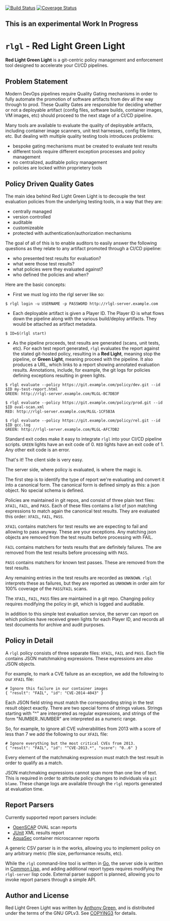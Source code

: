 [![Build Status](https://travis-ci.org/atgreen/red-light-green-light.svg?branch=master)](https://travis-ci.org/atgreen/red-light-green-light)
[![Coverage Status](https://coveralls.io/repos/github/atgreen/red-light-green-light/badge.svg)](https://coveralls.io/github/atgreen/red-light-green-light)

**This is an experimental Work In Progress**
---

`rlgl` - Red Light Green Light
===============================

**Red Light Green Light** is a git-centric policy management and
  enforcement tool designed to accelerate your CI/CD pipelines.


Problem Statement
----------------

Modern DevOps pipelines require Quality Gating mechanisms in order to
fully automate the promotion of software artifacts from dev all the
way through to prod.  These Quality Gates are responsible for deciding
whether or not a deployable artifact (config files, software builds,
container images, VM images, etc) should proceed to the next stage of
a CI/CD pipeline.

Many tools are available to evaluate the quality of deployable
artifacts, including container image scanners, unit test harnesses,
config file linters, etc.  But dealing with multiple quality testing
tools introduces problems:

 - bespoke gating mechanisms must be created to evaluate test results
 - different tools require different exception processes and policy management
 - no centralized, auditable policy management
 - policies are locked within proprietery tools

Policy Driven Quality Gates
------------------------------

The main idea behind Red Light Green Light is to decouple the test
evaluation policies from the underlying testing tools, in a way that
they are:

 - centrally managed
 - version controlled
 - auditable
 - customizeable
 - protected with authentication/authorization mechanisms

The goal of all of this is to enable auditors to easily answer the
following questions as they relate to any artifact promoted through a
CI/CD pipeline:

 - who presented test results for evaluation?
 - what were those test results?
 - what policies were they evaluated against?
 - who defined the policies and when?

Here are the basic concepts:

- First we must log into the rlgl server like so:
```
$ rlgl login -u USERNAME -p PASSWORD http://rlgl-server.example.com
```

- Each deployable artifact is given a Player ID.  The Player ID is
  what flows down the pipeline along with the various build/deploy
  artifacts.  They would be attached as artifact metadata.

```
$ ID=$(rlgl start)
```

- As the pipeline proceeds, test results are generated (scans, unit
  tests, etc).  For each test report generated, `rlgl` evaluates the
  report against the stated git-hosted policy, resulting in a **Red
  Light**, meaning stop the pipeline, or **Green Light**, meaning
  proceed with the pipeline.  It also produces a URL, which links to a
  report showing annotated evaluation results.  Annotations, include,
  for example, the git logs for policies defining exceptions resulting
  in green lights.

```shell
$ rlgl evaluate --policy https://git.example.com/policy/dev.git --id $ID my-test-report.html
GREEN: http://rlgl-server.example.com/RLGL-BC7DB3F
```

```shell
$ rlgl evaluate --policy https://git.example.com/policy/prod.git --id $ID oval-scan.xml
RED: http://rlgl-server.example.com/RLGL-1CF5B3A
```
   
```shell
$ rlgl evaluate --policy https://git.example.com/policy/rel.git --id $ID gcc.log
GREEN: http://rlgl-server.example.com/RLGL-AFC7DB2
```

Standard exit codes make it easy to integrate `rlgl` into your CI/CD
pipeline scripts.  `GREEN` lights have an exit code of 0.  `RED`
lights have an exit code of 1.  Any other exit code is an error.

That's it!   The client side is very easy.   

The server side, where policy is evaluated, is where the magic is.

The first step is to identify the type of report we're evaluating and
convert it into a canonical form.  The canonical form is defined
simply as this: a json object.  No special schema is defined.

Policies are maintained in git repos, and consist of three plain text
files: `XFAIL`, `FAIL`, and `PASS`.  Each of these files contains a
list of json matching expressions to match again the canonical test
results.  They are evaluated this order: `XFAIL`, `FAIL`, `PASS`.

`XFAIL` contains matchers for test results we are expecting to fail and
allowing to pass anyway.  These are your exceptions.  Any matching
json objects are removed from the test results before processing with
FAIL.

`FAIL` contains matchers for tests results that are definitely failures.
The are removed from the test results before processing with `PASS`.

`PASS` contains matchers for known test passes.  These are removed from
the test results.

Any remaining entries in the test results are recorded as `UNKNOWN`.
`rlgl` interprets these as failures, but they are reported as `UNKNOWN` in
order aim for 100% coverage of the `PASS`/`FAIL` scans.

The `XFAIL`, `FAIL`, `PASS` files are maintained in a git
repo. Changing policy requires modifying the policy in git, which is
logged and auditable.

In addition to this simple test evaluation service, the server can
report on which policies have received green lights for each Player
ID, and records all test documents for archive and audit purposes.

Policy in Detail
---------------

A `rlgl` policy consists of three separate files: `XFAIL`, `FAIL` and
`PASS`. Each file contains JSON matchmaking expressions.  These
expressions are also JSON objects.

For example, to mark a CVE failure as an exception, we add the
following to our `XFAIL` file:

    # Ignore this failure in our container images
    { "result": "FAIL", "id": "CVE-2014-4043" }

Each JSON field string must match the corresponding string in the test
result object exactly.  There are two special forms of strings values.
Strings starting with "^" are interpreted as regular expressions, and
strings of the form "NUMBER..NUMBER" are interpreted as a numeric
range.

So, for example, to ignore all CVE vulnerabilities from 2013 with a
score of less than 7 we add the following to our `XFAIL` file:

    # Ignore everything but the most critical CVEs from 2013.
    { "result": "FAIL", "id": "^CVE-2013.*", "score": "0..6" }

Every element of the matchmaking expression must match the test result
in order to qualify as a match.

JSON matchmaking expressions cannot span more than one line of text.
This is required in order to attribute policy changes to individuals
via `git blame`.  These change logs are available through the `rlgl`
reports generated at evaluation time.

Report Parsers
---------------

Currently supported report parsers include:

* [OpenSCAP](https://www.open-scap.org/) OVAL scan reports
* [JUnit](https://junit.org/junit5/) XML results report
* [AquaSec](https://github.com/aquasecurity/microscanner) container microscanner reports

A generic CSV parser is in the works, allowing you to implement policy
on any arbitrary metric (file size, performance results, etc).

While the `rlgl` command-line tool is written in
[Go](https://golang.org/), the server side is written in [Common
Lisp](https://github.com/container-lisp), and adding additional report
types requires modifying the `rlgl-server` lisp code.  External parser
support is planned, allowing you to invoke report parsers through a
simple API.

Author and License
-------------------

Red Light Green Light was written by [Anthony
Green](https://github.com/atgreen), and is distributed under the terms
of the GNU GPLv3.  See
[COPYING3](https://raw.githubusercontent.com/atgreen/red-light-green-light/master/COPYING3)
for details.

